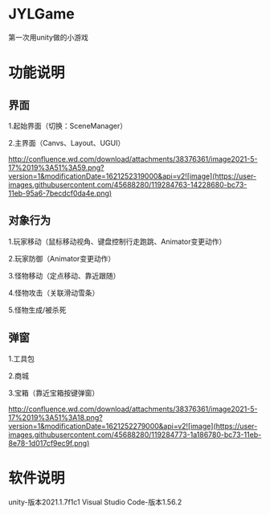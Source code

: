 # JYLGame
 第一次用unity做的小游戏
 
# 功能说明
## 界面
1.起始界面（切换：SceneManager）

2.主界面（Canvs、Layout、UGUI）

http://confluence.wd.com/download/attachments/38376361/image2021-5-17%2019%3A51%3A59.png?version=1&modificationDate=1621252319000&api=v2![image](https://user-images.githubusercontent.com/45688280/119284763-14228680-bc73-11eb-95a6-7becdcf0da4e.png)


## 对象行为
1.玩家移动（鼠标移动视角、键盘控制行走跑跳、Animator变更动作）

2.玩家防御（Animator变更动作）

3.怪物移动（定点移动、靠近跟随）

4.怪物攻击（关联滑动雪条）

5.怪物生成/被杀死

## 弹窗
1.工具包

2.商城

3.宝箱（靠近宝箱按键弹窗）

http://confluence.wd.com/download/attachments/38376361/image2021-5-17%2019%3A51%3A18.png?version=1&modificationDate=1621252279000&api=v2![image](https://user-images.githubusercontent.com/45688280/119284773-1a186780-bc73-11eb-8e78-1d017cf9ec9f.png)

# 软件说明
unity-版本2021.1.7f1c1
Visual Studio Code-版本1.56.2
